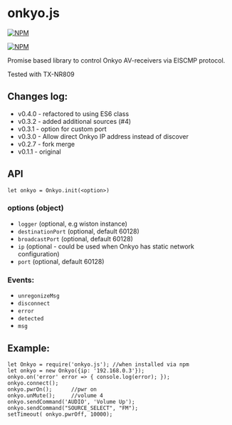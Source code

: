 onkyo.js
========

[![NPM](https://nodei.co/npm/onkyo.js.png?downloads=true&downloadRank=true&stars=true)](https://nodei.co/npm/onkyo.js/)

[![NPM](https://nodei.co/npm-dl/onkyo.js.png)](https://nodei.co/npm/onkyo.js/)

Promise based library to control Onkyo AV-receivers via EISCMP protocol.

Tested with TX-NR809

## Changes log:

* v0.4.0 - refactored to using ES6 class
* v0.3.2 - added additional sources (#4)
* v0.3.1 - option for custom port
* v0.3.0 - Allow direct Onkyo IP address instead of discover
* v0.2.7 - fork merge
* v0.1.1 - original

## API

```
let onkyo = Onkyo.init(<option>)
```

### options (object)
* `logger` (optional, e.g wiston instance)
* `destinationPort` (optional, default 60128)
* `broadcastPort` (optional, default 60128)
* `ip` (optional - could be used when Onkyo has static network configuration)
* `port` (optional, default 60128)

### Events:
* `unregonizeMsg`
* `disconnect`
* `error`
* `detected`
* `msg`

## Example:
```
let Onkyo = require('onkyo.js'); //when installed via npm
let onkyo = new Onkyo({ip: '192.168.0.3'});
onkyo.on('error' error => { console.log(error); });
onkyo.connect();
onkyo.pwrOn();      //pwr on
onkyo.unMute();     //volume 4
onkyo.sendCommand('AUDIO', 'Volume Up');
onkyo.sendCommand("SOURCE_SELECT", "FM");
setTimeout( onkyo.pwrOff, 10000);
```
